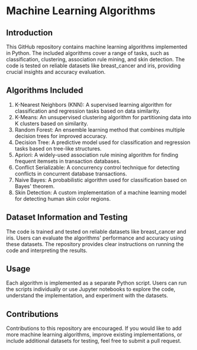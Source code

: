 # Machine Learning Algorithms 

## Introduction
This GitHub repository contains machine learning algorithms implemented in Python. The included algorithms cover a range of tasks, such as classification, clustering, association rule mining, and skin detection. The code is tested on reliable datasets like breast_cancer and iris, providing crucial insights and accuracy evaluation.   

## Algorithms Included
1. K-Nearest Neighbors (KNN): A supervised learning algorithm for classification and regression tasks based on data similarity.
2. K-Means: An unsupervised clustering algorithm for partitioning data into K clusters based on similarity.
3. Random Forest: An ensemble learning method that combines multiple decision trees for improved accuracy.
4. Decision Tree: A predictive model used for classification and regression tasks based on tree-like structures.
5. Apriori: A widely-used association rule mining algorithm for finding frequent itemsets in transaction databases.
6. Conflict Serializable: A concurrency control technique for detecting conflicts in concurrent database transactions.
7. Naive Bayes: A probabilistic algorithm used for classification based on Bayes' theorem.
8. Skin Detection: A custom implementation of a machine learning model for detecting human skin color regions.

## Dataset Information and Testing
The code is trained and tested on reliable datasets like breast_cancer and iris. Users can evaluate the algorithms' performance and accuracy using these datasets. The repository provides clear instructions on running the code and interpreting the results.

## Usage
Each algorithm is implemented as a separate Python script. Users can run the scripts individually or use Jupyter notebooks to explore the code, understand the implementation, and experiment with the datasets.

## Contributions
Contributions to this repository are encouraged. If you would like to add more machine learning algorithms, improve existing implementations, or include additional datasets for testing, feel free to submit a pull request.
